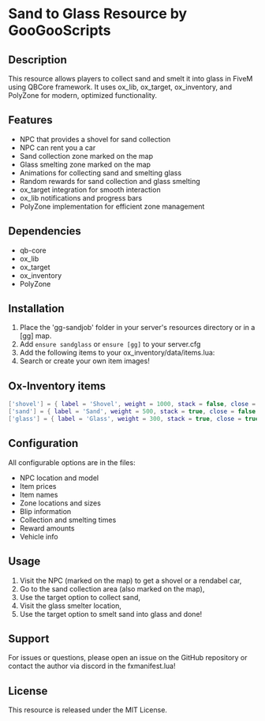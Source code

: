 # Sand to Glass Resource by GooGooScripts

## Description
This resource allows players to collect sand and smelt it into glass in FiveM using QBCore framework. It uses ox_lib, ox_target, ox_inventory, and PolyZone for modern, optimized functionality.

## Features
- NPC that provides a shovel for sand collection
- NPC can rent you a car
- Sand collection zone marked on the map
- Glass smelting zone marked on the map
- Animations for collecting sand and smelting glass
- Random rewards for sand collection and glass smelting
- ox_target integration for smooth interaction
- ox_lib notifications and progress bars
- PolyZone implementation for efficient zone management

## Dependencies
- qb-core
- ox_lib
- ox_target
- ox_inventory
- PolyZone

## Installation
1. Place the 'gg-sandjob' folder in your server's resources directory or in a [gg] map.
2. Add `ensure sandglass` or `ensure [gg]` to your server.cfg
3. Add the following items to your ox_inventory/data/items.lua:
4. Search or create your own item images!

## Ox-Inventory items
```lua
['shovel'] = { label = 'Shovel', weight = 1000, stack = false, close = true, description = 'A shovel for digging sand', client = { image = "shovel.png",} },
['sand'] = { label = 'Sand', weight = 500, stack = true, close = false, description = 'Sand collected from the beach', client = { image = "sand.png",} },
['glass'] = { label = 'Glass', weight = 300, stack = true, close = true, description = 'Smelted glass from sand', client = { image = "glass.png",} },
```

## Configuration
All configurable options are in the files:
- NPC location and model
- Item prices
- Item names
- Zone locations and sizes
- Blip information
- Collection and smelting times
- Reward amounts
- Vehicle info

## Usage
1. Visit the NPC (marked on the map) to get a shovel or a rendabel car,
2. Go to the sand collection area (also marked on the map),
3. Use the target option to collect sand,
4. Visit the glass smelter location,
5. Use the target option to smelt sand into glass and done!


## Support
For issues or questions, please open an issue on the GitHub repository or contact the author via discord in the fxmanifest.lua!

## License
This resource is released under the MIT License.
